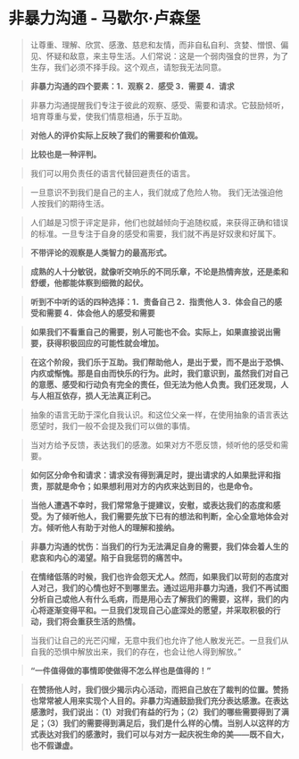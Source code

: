 # 非暴力沟通 - 马歇尔·卢森堡

> 让尊重、理解、欣赏、感激、慈悲和友情，而非自私自利、贪婪、憎恨、偏见、怀疑和敌意，来主导生活。人们常说：这是一个弱肉强食的世界，为了生存，我们必须不择手段。这个观点，请恕我无法同意。

> **非暴力沟通的四个要素：1．观察 2．感受 3．需要 4．请求**

> 非暴力沟通提醒我们专注于彼此的观察、感受、需要和请求。它鼓励倾听，培育尊重与爱，使我们情意相通，乐于互助。

> **对他人的评价实际上反映了我们的需要和价值观。**

> **比较也是一种评判。**

> 我们可以用负责任的语言代替回避责任的语言。

> 一旦意识不到我们是自己的主人，我们就成了危险人物。
> 我们无法强迫他人按我们的期待生活。

> 人们越是习惯于评定是非，他们也就越倾向于追随权威，来获得正确和错误的标准。一旦专注于自身的感受和需要，我们就不再是好奴隶和好属下。

> **不带评论的观察是人类智力的最高形式。**

> **成熟的人十分敏锐，就像听交响乐的不同乐章，不论是热情奔放，还是柔和舒缓，他都能体察到细微的起伏。**

> **听到不中听的话的四种选择：1．责备自己 2．指责他人 3．体会自己的感受和需要 4．体会他人的感受和需要**

> **如果我们不看重自己的需要，别人可能也不会。实际上，如果直接说出需要，获得积极回应的可能性就会增加。**

> **在这个阶段，我们乐于互助。我们帮助他人，是出于爱，而不是出于恐惧、内疚或惭愧。那是自由而快乐的行为。此时，我们意识到，虽然我们对自己的意愿、感受和行动负有完全的责任，但无法为他人负责。我们还发现，人与人相互依存，损人无法真正利己。**

> 抽象的语言无助于深化自我认识。和这位父亲一样，在使用抽象的语言表达愿望时，我们一般不会提及我们可以做的事情。

> 当对方给予反馈，表达我们的感激。如果对方不愿反馈，倾听他的感受和需要。

> **如何区分命令和请求：请求没有得到满足时，提出请求的人如果批评和指责，那就是命令；如果想利用对方的内疚来达到目的，也是命令。**

> **当他人遭遇不幸时，我们常常急于提建议，安慰，或表达我们的态度和感受。为了倾听他人，我们需要先放下已有的想法和判断，全心全意地体会对方。倾听他人有助于对他人的理解和接纳。**

> **非暴力沟通的忧伤：当我们的行为无法满足自身的需要，我们体会着人生的悲哀和内心的渴望。陷于自我惩罚的痛苦中。**

> **在情绪低落的时候，我们也许会怨天尤人。然而，如果我们以苛刻的态度对人对己，我们的心情也好不到哪里去。通过运用非暴力沟通，我们不再试图分析自己或他人有什么毛病，而是用心去了解我们的需要，这样，我们的内心将逐渐变得平和。一旦我们发现自己心底深处的愿望，并采取积极的行动，我们将会重获生活的热情。**

> 当我们让自己的光芒闪耀，无意中我们也允许了他人散发光芒。一旦我们从自我的恐惧中解放出来，我们的存在，也会让他人得到解放。”

> **“一件值得做的事情即使做得不怎么样也是值得的！”**

> **在赞扬他人时，我们很少揭示内心活动，而把自己放在了裁判的位置。赞扬也常常被人用来实现个人目的。非暴力沟通鼓励我们充分表达感激。在表达感激时，我们说出：（1）对我们有益的行为；（2）我们的哪些需要得到了满足；（3）我们的需要得到满足后，我们是什么样的心情。当别人以这样的方式表达对我们的感激时，我们可以与对方一起庆祝生命的美——既不自大，也不假谦虚。**
